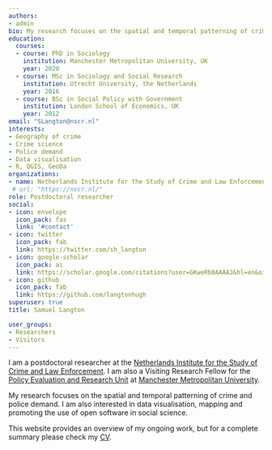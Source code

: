 ```yaml
---
authors:
- admin
bio: My research focuses on the spatial and temporal patterning of crime and police demand. I am also interested in data visualisation, mapping and promoting the use of open software in social science.
education:
  courses:
  - course: PhD in Sociology
    institution: Manchester Metropolitan University, UK
    year: 2020
  - course: MSc in Sociology and Social Research
    institution: Utrecht University, the Netherlands
    year: 2016
  - course: BSc in Social Policy with Government
    institution: London School of Economics, UK
    year: 2012
email: "SLangton@nscr.nl"
interests:
- Geography of crime
- Crime science
- Police demand
- Data visualisation
- R, QGIS, GeoDa
organizations:
- name: Netherlands Institute for the Study of Crime and Law Enforcement
 # url: "https://nscr.nl/"
role: Postdoctoral researcher
social:
- icon: envelope
  icon_pack: fas
  link: '#contact'
- icon: twitter
  icon_pack: fab
  link: https://twitter.com/sh_langton
- icon: google-scholar
  icon_pack: ai
  link: https://scholar.google.com/citations?user=GKweRb8AAAAJ&hl=en&oi=ao
- icon: github
  icon_pack: fab
  link: https://github.com/langtonhugh
superuser: true
title: Samuel Langton

user_groups:
- Researchers
- Visitors
---
```


I am a postdoctoral researcher at the [Netherlands Institute for the Study of Crime and Law Enforcement](https://nscr.nl/). I am also a Visiting Research Fellow for the [Policy Evaluation and Research Unit](https://www.mmuperu.co.uk/) at [Manchester Metropolitan University](https://www.mmu.ac.uk/).

My research focuses on the spatial and temporal patterning of crime and police demand. I am also interested in data visualisation, mapping and promoting the use of open software in social science.

This website provides an overview of my ongoing work, but for a complete summary please check my [CV](https://www.samlangton.info/files/Langton_CV_2020.pdf).
